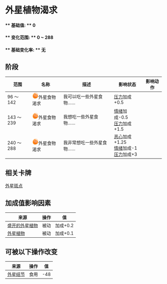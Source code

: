 # 外星植物渴求  
#### ** 基础值: ** 0   
#### ** 变化范围: ** 0 ~ 288  
#### ** 基础变化率: ** 无   
## 阶段  
范围  |  名称  |  描述  |  影响状态  |  影响动作  
----  |  ----  |  ----  |  ----  |  ----  
96 ～ 142  |  <img decoding="async" src="Sprite/AlienCravings.png" href="a.md" style="max-width:20px;max-height:20px;">外星食物渴求  |  我可以吃一些外星食物……  |  [压力](Stress.md)加成+0.5  |    
143 ～ 239  |  <img decoding="async" src="Sprite/AlienCravings.png" href="a.md" style="max-width:20px;max-height:20px;">外星食物渴求  |  我想吃一些外星食物……  |  [情绪](Morale.md)加成-0.5<br>[压力](Stress.md)加成+1.5  |    
240 ～ 288  |  <img decoding="async" src="Sprite/AlienCravings.png" href="a.md" style="max-width:20px;max-height:20px;">外星食物渴求  |  我非常想吃一些外星食物……  |  [恶心](Nausea.md)加成+1.25<br>[情绪](Morale.md)加成-1<br>[压力](Stress.md)加成+3  |    
## 相关卡牌  
[外星斑点](AlienSpots.md)  
## 加成值影响因素  
来源  |  操作  |  值  
----  |  ----  |  ----  
[盛开的外星植物](AlienGrowth.md)  |  被动  |  加成+0.2  
[外星植物](AlienGrowthCleared.md)  |  被动  |  加成+0.1  
## 可被以下操作改变  
来源  |  操作  |  值  
----  |  ----  |  ----  
[外星结节](AlienNodule.md)  |  食用  |  -48  


<script>document.title="外星植物渴求 - 卡牌生存百科 Card Survival Wiki";</script>
